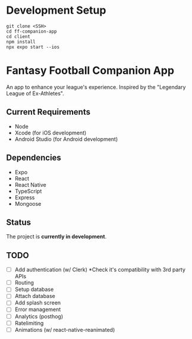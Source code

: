 # Development Setup

```
git clone <SSH>
cd ff-companion-app
cd client
npm install
npx expo start --ios
```

# Fantasy Football Companion App

An app to enhance your league's experience. Inspired by the "Legendary League of Ex-Athletes".

## Current Requirements

- Node
- Xcode (for iOS development)
- Android Studio (for Android development)

## Dependencies

- Expo
- React
- React Native
- TypeScript
- Express
- Mongoose

## Status

The project is **currently in development**.

## TODO

- [ ] Add authentication (w/ Clerk) \*Check it's compatibility with 3rd party APIs
- [ ] Routing
- [ ] Setup database
- [ ] Attach database
- [ ] Add splash screen
- [ ] Error management
- [ ] Analytics (posthog)
- [ ] Ratelimiting
- [ ] Animations (w/ react-native-reanimated)
